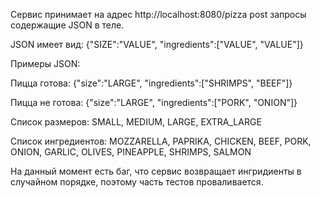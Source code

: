 Сервис принимает на адрес http://localhost:8080/pizza post запросы содержащие JSON в теле.

JSON имеет вид: {"SIZE":"VALUE", "ingredients":["VALUE", "VALUE"]}

Примеры JSON:

Пицца готова: {"size":"LARGE", "ingredients":["SHRIMPS", "BEEF"]}

Пицца не готова: {"size":"LARGE", "ingredients":["PORK", "ONION"]}

Список размеров:
SMALL, MEDIUM, LARGE, EXTRA_LARGE

Список ингредиентов:
MOZZARELLA, PAPRIKA, CHICKEN, BEEF, PORK, ONION, GARLIC, OLIVES, PINEAPPLE, SHRIMPS, SALMON


На данный момент есть баг, что сервис возвращает ингридиенты в случайном порядке, поэтому часть тестов проваливается.
